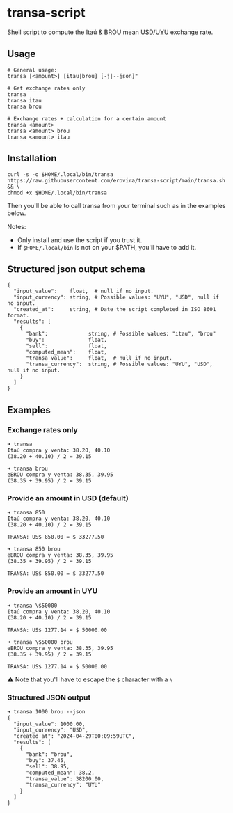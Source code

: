 # transa-script
Shell script to compute the Itaú & BROU mean [USD](https://en.wikipedia.org/wiki/United_States_dollar)/[UYU](https://en.wikipedia.org/wiki/Uruguayan_peso) exchange rate.

## Usage

```
# General usage:
transa [<amount>] [itau|brou] [-j|--json]"

# Get exchange rates only
transa
transa itau
transa brou

# Exchange rates + calculation for a certain amount
transa <amount>
transa <amount> brou
transa <amount> itau
```

## Installation

```
curl -s -o $HOME/.local/bin/transa https://raw.githubusercontent.com/erovira/transa-script/main/transa.sh && \
chmod +x $HOME/.local/bin/transa
```
Then you'll be able to call transa from your terminal such as in the examples below.

Notes:
- Only install and use the script if you trust it.
- If `$HOME/.local/bin` is not on your $PATH, you'll have to add it.


## Structured json output schema
```
{
  "input_value":    float,  # null if no input.
  "input_currency": string, # Possible values: "UYU", "USD", null if no input.
  "created_at":     string, # Date the script completed in ISO 8601 format.
  "results": [
    {
      "bank":             string, # Possible values: "itau", "brou"
      "buy":              float,
      "sell":             float,
      "computed_mean":    float,
      "transa_value":     float,  # null if no input.
      "transa_currency":  string, # Possible values: "UYU", "USD", null if no input.
    }
  ]
}
```

## Examples

### Exchange rates only

```
➜ transa
Itaú compra y venta: 38.20, 40.10
(38.20 + 40.10) / 2 = 39.15

➜ transa brou
eBROU compra y venta: 38.35, 39.95
(38.35 + 39.95) / 2 = 39.15
```

### Provide an amount in USD (default)

```
➜ transa 850
Itaú compra y venta: 38.20, 40.10
(38.20 + 40.10) / 2 = 39.15

TRANSA: US$ 850.00 = $ 33277.50

➜ transa 850 brou
eBROU compra y venta: 38.35, 39.95
(38.35 + 39.95) / 2 = 39.15

TRANSA: US$ 850.00 = $ 33277.50
```

### Provide an amount in UYU

```
➜ transa \$50000
Itaú compra y venta: 38.20, 40.10
(38.20 + 40.10) / 2 = 39.15

TRANSA: US$ 1277.14 = $ 50000.00

➜ transa \$50000 brou
eBROU compra y venta: 38.35, 39.95
(38.35 + 39.95) / 2 = 39.15

TRANSA: US$ 1277.14 = $ 50000.00
```

⚠️ Note that you'll have to escape the `$` character with a `\`

### Structured JSON output
```
➜ transa 1000 brou --json
{
  "input_value": 1000.00,
  "input_currency": "USD",
  "created_at": "2024-04-29T00:09:59UTC",
  "results": [
    {
      "bank": "brou",
      "buy": 37.45,
      "sell": 38.95,
      "computed_mean": 38.2,
      "transa_value": 38200.00,
      "transa_currency": "UYU"
    }
  ]
}
```
